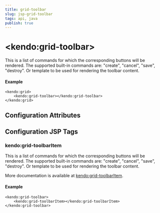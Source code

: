 ```yaml
---
title: grid-toolbar
slug: jsp-grid-toolbar
tags: api, java
publish: true
---
```


# \<kendo:grid-toolbar\>

This is a list of commands for which the corresponding buttons will be rendered.
The supported built-in commands are: "create", "cancel", "save", "destroy".
Or template to be used for rendering the toolbar content.

#### Example
    <kendo:grid>
        <kendo:grid-toolbar></kendo:grid-toolbar>
    </kendo:grid>

## Configuration Attributes


##  Configuration JSP Tags

### kendo:grid-toolbarItem

This is a list of commands for which the corresponding buttons will be rendered.
The supported built-in commands are: "create", "cancel", "save", "destroy".
Or template to be used for rendering the toolbar content.

More documentation is available at [kendo:grid-toolbarItem](grid/toolbaritem).

#### Example

    <kendo:grid-toolbar>
        <kendo:grid-toolbarItem></kendo:grid-toolbarItem>
    </kendo:grid-toolbar>

